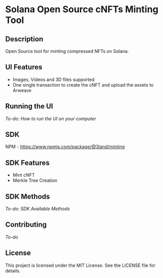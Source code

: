 # Solana Open Source cNFTs Minting Tool

## Description

Open Source tool for minting compressed NFTs on Solana.

## UI Features
- Images, Videos and 3D files supported
- One single transaction to create the cNFT and upload the assets to Arweave

## Running the UI
*To-do: How to run the UI on your computer*

## SDK
NPM - https://www.npmjs.com/package/@3land/minting

## SDK Features
- Mint cNFT
- Merkle Tree Creation

## SDK Methods
*To-do: SDK Available Methods*

## Contributing
*To-do*

## License

This project is licensed under the MIT License. See the LICENSE file for details.
